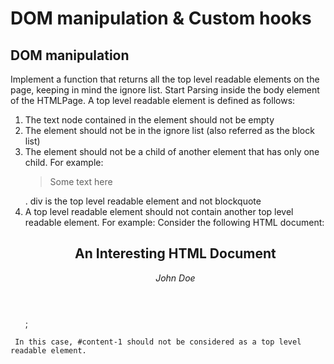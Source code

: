 # DOM manipulation & Custom hooks
## DOM manipulation
Implement a function that returns all the top level readable elements on the page, keeping in mind the ignore list.
Start Parsing inside the body element of the HTMLPage.
A top level readable element is defined as follows:
   1. The text node contained in the element should not be empty
   2. The element should not be in the ignore list (also referred as the block list)
   3. The element should not be a child of another element that has only one child.
        For example: <div><blockquote>Some text here</blockquote></div>. div is the top level readable element and not blockquote
   4. A top level readable element should not contain another top level readable element.
     For example: Consider the following HTML document:
         <body>
             <div id="root"></div>
               <div id="content-1">
               <article>
                 <header>
                    <h1 id="title">An Interesting HTML Document</h1>
                    <span>
                      <address id="test">John Doe</address>
                    </span>
                  </header>
                  <section></section>
                </article>
              </div>
            </body>;
     In this case, #content-1 should not be considered as a top level readable element.
